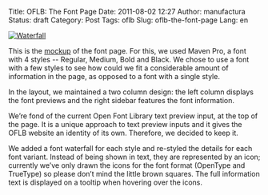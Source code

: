 Title: OFLB: The Font Page
Date: 2011-08-02 12:27
Author: manufactura
Status: draft
Category: Post
Tags: oflb
Slug: oflb-the-font-page
Lang: en

[![](http://media.manufacturaindependente.org/waterfall-e1312288005155.png "Waterfall")](http://manufacturaindependente.com/oflb/20110802-fontpage/)

This is the
[mockup](http://manufacturaindependente.com/oflb/20110802-fontpage/) of
the font page. For this, we used Maven Pro, a font with 4 styles --
Regular, Medium, Bold and Black. We chose to use a font with a few
styles to see how could we fit a considerable amount of information in
the page, as opposed to a font with a single style.

In the layout, we maintained a two column design: the left column
displays the font previews and the right sidebar features the font
information.

We’re fond of the current Open Font Library text preview input, at the
top of the page. It is a unique approach to text preview inputs and it
gives the OFLB website an identity of its own. Therefore, we decided to
keep it.

We added a font waterfall for each style and re-styled the details for
each font variant. Instead of being shown in text, they are represented
by an icon; currently we’ve only drawn the icons for the font format
(OpenType and TrueType) so please don’t mind the little brown squares.
The full information text is displayed on a tooltip when hovering over
the icons.


